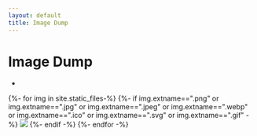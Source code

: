 ```yaml
---
layout: default
title: Image Dump
---
```


# Image Dump

-
{%- for img in site.static_files-%}
  {%- if img.extname==".png" or img.extname==".jpg" or img.extname==".jpeg" or img.extname==".webp" or img.extname==".ico" or img.extname==".svg" or img.extname==".gif" -%}
    <img src="{{img.path | relative_url}}" class="inline m-1 h-40 max-w-full">
  {%- endif -%}
{%- endfor -%}